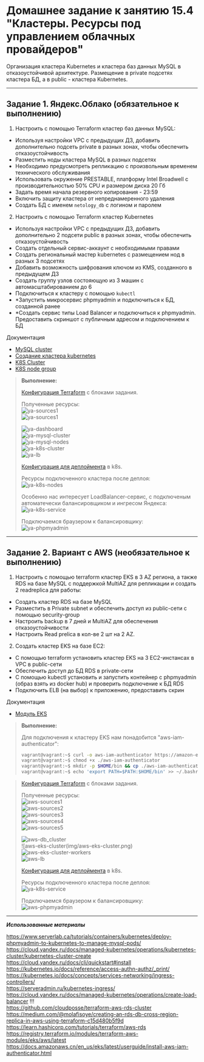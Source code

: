 # Домашнее задание к занятию 15.4 "Кластеры. Ресурсы под управлением облачных провайдеров"

Организация кластера Kubernetes и кластера баз данных MySQL в отказоустойчивой архитектуре.
Размещение в private подсетях кластера БД, а в public - кластера Kubernetes.

---
## Задание 1. Яндекс.Облако (обязательное к выполнению)

1. Настроить с помощью Terraform кластер баз данных MySQL:
- Используя настройки VPC с предыдущих ДЗ, добавить дополнительно подсеть private в разных зонах, чтобы обеспечить отказоустойчивость 
- Разместить ноды кластера MySQL в разных подсетях
- Необходимо предусмотреть репликацию с произвольным временем технического обслуживания
- Использовать окружение PRESTABLE, платформу Intel Broadwell с производительностью 50% CPU и размером диска 20 Гб
- Задать время начала резервного копирования - 23:59
- Включить защиту кластера от непреднамеренного удаления
- Создать БД с именем `netology_db` c логином и паролем

2. Настроить с помощью Terraform кластер Kubernetes
- Используя настройки VPC с предыдущих ДЗ, добавить дополнительно 2 подсети public в разных зонах, чтобы обеспечить отказоустойчивость
- Создать отдельный сервис-аккаунт с необходимыми правами 
- Создать региональный мастер kubernetes с размещением нод в разных 3 подсетях
- Добавить возможность шифрования ключом из KMS, созданного в предыдущем ДЗ
- Создать группу узлов состояющую из 3 машин с автомасштабированием до 6
- Подключиться к кластеру с помощью `kubectl`
- *Запустить микросервис phpmyadmin и подключиться к БД, созданной ранее
- *Создать сервис типы Load Balancer и подключиться к phpmyadmin. Предоставить скриншот с публичным адресом и подключением к БД

Документация
- [MySQL cluster](https://registry.terraform.io/providers/yandex-cloud/yandex/latest/docs/resources/mdb_mysql_cluster)
- [Создание кластера kubernetes](https://cloud.yandex.ru/docs/managed-kubernetes/operations/kubernetes-cluster/kubernetes-cluster-create)
- [K8S Cluster](https://registry.terraform.io/providers/yandex-cloud/yandex/latest/docs/resources/kubernetes_cluster)
- [K8S node group](https://registry.terraform.io/providers/yandex-cloud/yandex/latest/docs/resources/kubernetes_node_group)

> **Выполнение:**    
> 
> [Конфигурация Terraform](yandex-cloud-terraform/) с блоками задания.
>
> Полученные ресурсы:    
> ![ya-sources1](img/ya-sources1.png)    
> ![ya-sources1](img/ya-sources2.png)    
>
> ![ya-dashboard](img/ya-dashboard.png)    
> ![ya-mysql-cluster](img/ya-mysql-cluster.png)    
> ![ya-mysql-nodes](img/ya-mysql-nodes.png)    
> ![ya-k8s-cluster](img/ya-k8s-cluster.png)    
> ![ya-lb](img/ya-lb.png)    
> 
> [Конфигурация для деплоймента](yandex-cloud-terraform/deployment/) в k8s.   
> 
> Ресурсы подключенного кластера после деплоя:    
> ![ya-k8s-nodes](img/ya-k8s-nodes.png)    
>
> Особенно нас интересует LoadBalancer-сервис, с подключеным автоматечески балансировщиком и ингресом Яндекса:    
> ![ya-k8s-service](img/ya-k8s-service.png)    
>
> Подключаемся браузером к балансировщику:    
> ![ya-phpmyadmin](img/ya-phpmyadmin.png)    


--- 


## Задание 2. Вариант с AWS (необязательное к выполнению)

1. Настроить с помощью terraform кластер EKS в 3 AZ региона, а также RDS на базе MySQL с поддержкой MultiAZ для репликации и создать 2 readreplica для работы:
- Создать кластер RDS на базе MySQL
- Разместить в Private subnet и обеспечить доступ из public-сети c помощью security-group
- Настроить backup в 7 дней и MultiAZ для обеспечения отказоустойчивости
- Настроить Read prelica в кол-ве 2 шт на 2 AZ.

2. Создать кластер EKS на базе EC2:
- С помощью terraform установить кластер EKS на 3 EC2-инстансах в VPC в public-сети
- Обеспечить доступ до БД RDS в private-сети
- С помощью kubectl установить и запустить контейнер с phpmyadmin (образ взять из docker hub) и проверить подключение к БД RDS
- Подключить ELB (на выбор) к приложению, предоставить скрин

Документация
- [Модуль EKS](https://learn.hashicorp.com/tutorials/terraform/eks)




> **Выполнение:**    
> 
> Для подключения к кластеру EKS нам понадобится "aws-iam-authenticator":
> ```bash
> vagrant@vagrant:~$ curl -o aws-iam-authenticator https://amazon-eks.s3.cn-north-1.amazonaws.com.cn/1.21.2/2021-07-05/bin/linux/amd64/aws-iam-authenticator
> vagrant@vagrant:~$ chmod +x ./aws-iam-authenticator
> vagrant@vagrant:~$ mkdir -p $HOME/bin && cp ./aws-iam-authenticator $HOME/bin/aws-iam-authenticator && export PATH=$PATH:$HOME/bin
> vagrant@vagrant:~$ echo 'export PATH=$PATH:$HOME/bin' >> ~/.bashrc
> ```

> [Конфигурация Terraform](aws-cloud-terraform/) с блоками задания.
>
> Полученные ресурсы:    
> ![aws-sources1](img/aws-sources1.png)    
> ![aws-sources2](img/aws-sources2.png)    
> ![aws-sources3](img/aws-sources3.png)    
> ![aws-sources4](img/aws-sources4.png)    
> ![aws-sources5](img/aws-sources5.png)    
>
> ![aws-db_cluster](img/aws-db_cluster.png)    
> ![aws-eks-cluster(img/aws-eks-cluster.png)    
> ![aws-eks-cluster-workers](img/aws-eks-cluster-workers.png)    
> ![aws-lb](img/aws-lb.png)    
> 
> [Конфигурация для деплоймента](aws-cloud-terraform/deployment/) в k8s.   
> 
> Ресурсы подключенного кластера после деплоя:    
> ![ya-k8s-service](img/ya-k8s-service.png)    
>
> Подключаемся браузером к балансировщику:    
> ![aws-phpmyadmin](img/aws-phpmyadmin.png)    


---

***Использованные материалы***

https://www.serverlab.ca/tutorials/containers/kubernetes/deploy-phpmyadmin-to-kubernetes-to-manage-mysql-pods/    
https://cloud.yandex.ru/docs/managed-kubernetes/operations/kubernetes-cluster/kubernetes-cluster-create    
https://cloud.yandex.ru/docs/cli/quickstart#install    
https://kubernetes.io/docs/reference/access-authn-authz/_print/    
https://kubernetes.io/docs/concepts/services-networking/ingress-controllers/    
https://serveradmin.ru/kubernetes-ingress/    
https://cloud.yandex.ru/docs/managed-kubernetes/operations/create-load-balancer !!!    
https://github.com/cloudposse/terraform-aws-rds-cluster    
https://medium.com/@molafisoye/creating-an-rds-db-cross-region-replica-in-aws-using-terraform-c15d480b5f9d    
https://learn.hashicorp.com/tutorials/terraform/aws-rds    
https://registry.terraform.io/modules/terraform-aws-modules/eks/aws/latest    
https://docs.amazonaws.cn/en_us/eks/latest/userguide/install-aws-iam-authenticator.html    


